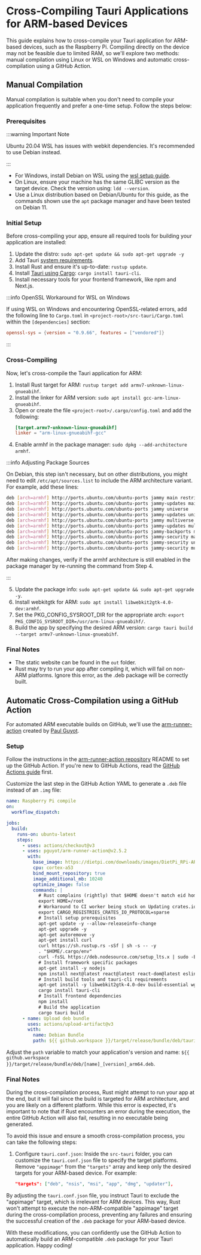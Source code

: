 # Cross-Compiling Tauri Applications for ARM-based Devices

This guide explains how to cross-compile your Tauri application for ARM-based devices, such as the Raspberry Pi. Compiling directly on the device may not be feasible due to limited RAM, so we'll explore two methods: manual compilation using Linux or WSL on Windows and automatic cross-compilation using a GitHub Action.

## Manual Compilation

Manual compilation is suitable when you don't need to compile your application frequently and prefer a one-time setup. Follow the steps below:

### Prerequisites

:::warning Important Note

Ubuntu 20.04 WSL has issues with webkit dependencies. It's recommended to use Debian instead.

:::

- For Windows, install Debian on WSL using the [wsl setup guide].
- On Linux, ensure your machine has the same GLIBC version as the target device. Check the version using: `ldd --version`.
- Use a Linux distribution based on Debian/Ubuntu for this guide, as the commands shown use the `apt` package manager and have been tested on Debian 11.

### Initial Setup

Before cross-compiling your app, ensure all required tools for building your application are installed:

1. Update the distro: `sudo apt-get update && sudo apt-get upgrade -y`
2. Add Tauri [system requirements].
3. Install Rust and ensure it's up-to-date: `rustup update`.
4. Install [Tauri using Cargo]: `cargo install tauri-cli`.
5. Install necessary tools for your frontend framework, like npm and Next.js.

:::info OpenSSL Workaround for WSL on Windows

If using WSL on Windows and encountering OpenSSL-related errors, add the following line to `Cargo.toml` in `<project-root>/src-tauri/Cargo.toml` within the `[dependencies]` section:
```toml
openssl-sys = {version = "0.9.66", features = ["vendored"]}
```
:::

### Cross-Compiling

Now, let's cross-compile the Tauri application for ARM:

1. Install Rust target for ARM: `rustup target add armv7-unknown-linux-gnueabihf`.
2. Install the linker for ARM version: `sudo apt install gcc-arm-linux-gnueabihf`.
3. Open or create the file `<project-root>/.cargo/config.toml` and add the following:
   ```toml
   [target.armv7-unknown-linux-gnueabihf]
   linker = "arm-linux-gnueabihf-gcc"
   ```
4. Enable armhf in the package manager: `sudo dpkg --add-architecture armhf`.

:::info Adjusting Package Sources

On Debian, this step isn't necessary, but on other distributions, you might need to edit `/etc/apt/sources.list` to include the ARM architecture variant. For example, add these lines:
```bash
deb [arch=armhf] http://ports.ubuntu.com/ubuntu-ports jammy main restricted
deb [arch=armhf] http://ports.ubuntu.com/ubuntu-ports jammy-updates main restricted
deb [arch=armhf] http://ports.ubuntu.com/ubuntu-ports jammy universe
deb [arch=armhf] http://ports.ubuntu.com/ubuntu-ports jammy-updates universe
deb [arch=armhf] http://ports.ubuntu.com/ubuntu-ports jammy multiverse
deb [arch=armhf] http://ports.ubuntu.com/ubuntu-ports jammy-updates multiverse
deb [arch=armhf] http://ports.ubuntu.com/ubuntu-ports jammy-backports main restricted universe multiverse
deb [arch=armhf] http://ports.ubuntu.com/ubuntu-ports jammy-security main restricted
deb [arch=armhf] http://ports.ubuntu.com/ubuntu-ports jammy-security universe
deb [arch=armhf] http://ports.ubuntu.com/ubuntu-ports jammy-security multiverse
```
After making changes, verify if the armhf architecture is still enabled in the package manager by re-running the command from Step 4.

:::

5. Update the package info: `sudo apt-get update && sudo apt-get upgrade -y`.
6. Install webkitgtk for ARM: `sudo apt install libwebkit2gtk-4.0-dev:armhf`.
7. Set the PKG_CONFIG_SYSROOT_DIR for the appropriate arch: `export PKG_CONFIG_SYSROOT_DIR=/usr/arm-linux-gnueabihf/`.
8. Build the app by specifying the desired ARM version: `cargo tauri build --target armv7-unknown-linux-gnueabihf`.

### Final Notes

- The static website can be found in the `out` folder.
- Rust may try to run your app after compiling it, which will fail on non-ARM platforms. Ignore this error, as the .deb package will be correctly built.

## Automatic Cross-Compilation using a GitHub Action

For automated ARM executable builds on GitHub, we'll use the [arm-runner-action] created by [Paul Guyot].

### Setup

Follow the instructions in the [arm-runner-action repository] README to set up the GitHub Action. If you're new to GitHub Actions, read the [GitHub Actions guide] first.

Customize the last step in the GitHub Action YAML to generate a `.deb` file instead of an `.img` file:

```yaml
name: Raspberry Pi compile
on:
  workflow_dispatch:

jobs:
  build:
    runs-on: ubuntu-latest
    steps:
      - uses: actions/checkout@v3
      - uses: pguyot/arm-runner-action@v2.5.2
        with:
          base_image: https://dietpi.com/downloads/images/DietPi_RPi-ARMv8-Bullseye.7z
          cpu: cortex-a53
          bind_mount_repository: true
          image_additional_mb: 10240
          optimize_image: false
          commands: |
            # Rust complains (rightly) that $HOME doesn't match eid home
            export HOME=/root
            # Workaround to CI worker being stuck on Updating crates.io index
            export CARGO_REGISTRIES_CRATES_IO_PROTOCOL=sparse
            # Install setup prerequisites
            apt-get update -y --allow-releaseinfo-change
            apt-get upgrade -y
            apt-get autoremove -y
            apt-get install curl
            curl https://sh.rustup.rs -sSf | sh -s -- -y
            . "$HOME/.cargo/env"
            curl -fsSL https://deb.nodesource.com/setup_lts.x | sudo -E bash
            # Install framework specific packages
            apt-get install -y nodejs
            npm install next@latest react@latest react-dom@latest eslint-config-next@latest
            # Install build tools and tauri-cli requirements
            apt-get install -y libwebkit2gtk-4.0-dev build-essential wget libssl-dev libgtk-3-dev libayatana-appindicator3-dev librsvg2-dev
            cargo install tauri-cli
            # Install frontend dependencies
            npm install
            # Build the application
            cargo tauri build
      - name: Upload deb bundle
        uses: actions/upload-artifact@v3
        with:
          name: Debian Bundle
          path: ${{ github.workspace }}/target/release/bundle/deb/tauri_1.4_arm64.deb
```

Adjust the `path` variable to match your application's version and name:
`${{ github.workspace }}/target/release/bundle/deb/[name]_[version]_arm64.deb`.

### Final Notes

During the cross-compilation process, Rust might attempt to run your app at the end, but it will fail since the build is targeted for ARM architecture, and you are likely on a different platform. While this error is expected, it's important to note that if Rust encounters an error during the execution, the entire GitHub Action will also fail, resulting in no executable being generated.

To avoid this issue and ensure a smooth cross-compilation process, you can take the following steps:

1. Configure `tauri.conf.json`: Inside the `src-tauri` folder, you can customize the `tauri.conf.json` file to specify the target platforms. Remove `"appimage"` from the `"targets"` array and keep only the desired targets for your ARM-based device. For example:
   ```json
   "targets": ["deb", "nsis", "msi", "app", "dmg", "updater"],
   ```

By adjusting the `tauri.conf.json` file, you instruct Tauri to exclude the "appimage" target, which is irrelevant for ARM devices. This way, Rust won't attempt to execute the non-ARM-compatible "appimage" target during the cross-compilation process, preventing any failures and ensuring the successful creation of the `.deb` package for your ARM-based device.

With these modifications, you can confidently use the GitHub Action to automatically build an ARM-compatible `.deb` package for your Tauri application. Happy coding!

[wsl setup guide]: https://www.linuxfordevices.com/tutorials/linux/install-debian-on-windows-wsl
[system requirements]: https://tauri.app/v1/guides/getting-started/prerequisites#setting-up-linux
[Tauri using Cargo]: https://tauri.app/v1/guides/getting-started/setup/next-js/#create-the-rust-project
[arm-runner-action]: https://github.com/pguyot/arm-runner-action
[arm-runner-action repository]: https://github.com/pguyot/arm-runner-action
[Paul Guyot]: https://github.com/pguyot
[GitHub Actions guide]: https://docs.github.com/en/actions
